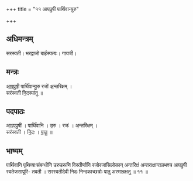+++
title = "११ आपप्रुषी पार्थिवान्युरु"

+++
## अधिमन्त्रम्
सरस्वती। भरद्वाजो बार्हस्पत्यः। गायत्री।

## मन्त्रः
आ॒प॒प्रुषी॒ पार्थि॑वान्यु॒रु रजो॑ अ॒न्तरि॑क्षम् ।  
सर॑स्वती नि॒दस्पा॑तु ॥

## पदपाठः
आ॒ऽप॒प्रुषी॑ । पार्थि॑वानि । उ॒रु । रजः॑ । अ॒न्तरि॑क्षम् ।  
सर॑स्वती । नि॒दः । पा॒तु॒ ॥

## भाष्यम्
पार्थिवानि पृथिव्याःसंबन्धीनि उरुउरूणि विस्तीर्णानि रजोरजांसिलोकान् अन्तरिक्षं अन्तराक्षान्तन्नभश्च आपप्रुषी स्वतेजसापूरि- तवती । सरस्वतीदेवी निदः निन्दकाच्छत्रोः पातु अस्मान्रक्षतु ॥ ११ ॥